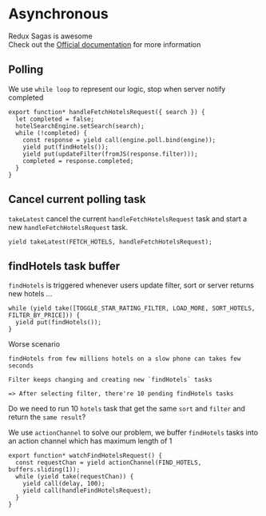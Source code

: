 # Asynchronous

Redux Sagas is awesome  
Check out the [Official documentation](http://yelouafi.github.io/redux-saga/index.html) for more information  

## Polling

We use `while loop` to represent our logic, stop when server notify completed

```JS
export function* handleFetchHotelsRequest({ search }) {
  let completed = false;
  hotelSearchEngine.setSearch(search);
  while (!completed) {
    const response = yield call(engine.poll.bind(engine));
    yield put(findHotels());
    yield put(updateFilter(fromJS(response.filter)));
    completed = response.completed;
  }
}
```

## Cancel current polling task

`takeLatest` cancel the current `handleFetchHotelsRequest` task and start a new `handleFetchHotelsRequest` task.

```JS
yield takeLatest(FETCH_HOTELS, handleFetchHotelsRequest);
```

## findHotels task buffer

`findHotels` is triggered whenever users update filter, sort or server returns new hotels ...

```JS
while (yield take([TOGGLE_STAR_RATING_FILTER, LOAD_MORE, SORT_HOTELS, FILTER_BY_PRICE])) {
  yield put(findHotels());
}
```

Worse scenario

```
findHotels from few millions hotels on a slow phone can takes few seconds

Filter keeps changing and creating new `findHotels` tasks
 
=> After selecting filter, there're 10 pending findHotels tasks
```
  
Do we need to run 10 `hotels` task that get the same `sort` and `filter` and return the `same result`?
  
We use `actionChannel` to solve our problem, we buffer `findHotels` tasks into an action channel which has maximum length of 1

```JS
export function* watchFindHotelsRequest() {
  const requestChan = yield actionChannel(FIND_HOTELS, buffers.sliding(1));
  while (yield take(requestChan)) {
    yield call(delay, 100);
    yield call(handleFindHotelsRequest);
  }
}
```
